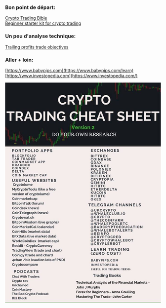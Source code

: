 ### Bon point de départ:
  [Crypto Trading Bible](https://hackernoon.com/the-cryptocurrency-trading-bible-43d0c57e3fe6) <br>
  [Beginner starter kit for crypto trading](https://alunacrypto.blogspot.fr/2017/06/essential-beginners-starter-kit-for-cryptocurrency-trading-bitcoin-altcoins-ethereum.html)

### Un peu d'analyse technique:
  [Trailing profits trade objectives](https://cryptoyoda1338.wordpress.com/2017/08/10/trailing-profits-trade-objectives/)

### Aller + loin:
  [https://www.babypips.com](https://www.babypips.com/learn) <br>
  [https://www.investopedia.com](https://www.investopedia.com/)

![Crypto Trading Cheat Shit](https://github.com/JonMary/Cryptos/blob/master/lol.jpg)



